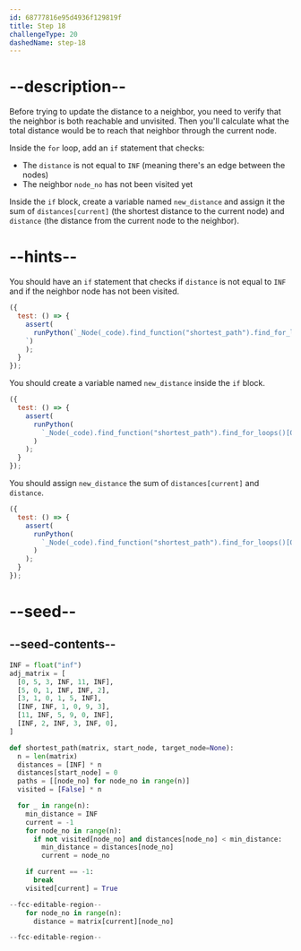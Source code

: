 ```yaml
---
id: 68777816e95d4936f129819f
title: Step 18
challengeType: 20
dashedName: step-18
---
```


# --description--

Before trying to update the distance to a neighbor, you need to verify that the neighbor is both reachable and unvisited. Then you'll calculate what the total distance would be to reach that neighbor through the current node.

Inside the `for` loop, add an `if` statement that checks:

- The `distance` is not equal to `INF` (meaning there's an edge between the nodes)
- The neighbor `node_no` has not been visited yet

Inside the `if` block, create a variable named `new_distance` and assign it the sum of `distances[current]` (the shortest distance to the current node) and `distance` (the distance from the current node to the neighbor).

# --hints--

You should have an `if` statement that checks if `distance` is not equal to `INF` and if the neighbor node has not been visited.

```js
({
  test: () => {
    assert(
      runPython(`_Node(_code).find_function("shortest_path").find_for_loops()[0].find_bodies()[0].find_for_loops()[1].find_bodies()[0].find_ifs()[0].find_conditions()[0].is_equivalent("distance != INF and not visited[node_no]") 
    `)
    );
  }
});
```

You should create a variable named `new_distance` inside the `if` block.

```js
({
  test: () => {
    assert(
      runPython(
        `_Node(_code).find_function("shortest_path").find_for_loops()[0].find_bodies()[0].find_for_loops()[1].find_bodies()[0].find_ifs()[0].find_bodies()[0].has_variable("new_distance")`
      )
    );
  }
});
```

You should assign `new_distance` the sum of `distances[current]` and `distance`.

```js
({
  test: () => {
    assert(
      runPython(
        `_Node(_code).find_function("shortest_path").find_for_loops()[0].find_bodies()[0].find_for_loops()[1].find_bodies()[0].find_ifs()[0].find_bodies()[0].find_variable("new_distance").is_equivalent("new_distance = distances[current] + distance")`
      )
    );
  }
});
```

# --seed--

## --seed-contents--

```py
INF = float("inf")
adj_matrix = [
  [0, 5, 3, INF, 11, INF],
  [5, 0, 1, INF, INF, 2],
  [3, 1, 0, 1, 5, INF],
  [INF, INF, 1, 0, 9, 3],
  [11, INF, 5, 9, 0, INF],
  [INF, 2, INF, 3, INF, 0],
]

def shortest_path(matrix, start_node, target_node=None):
  n = len(matrix)
  distances = [INF] * n
  distances[start_node] = 0
  paths = [[node_no] for node_no in range(n)]
  visited = [False] * n

  for _ in range(n):
    min_distance = INF
    current = -1
    for node_no in range(n):
      if not visited[node_no] and distances[node_no] < min_distance:
        min_distance = distances[node_no]
        current = node_no

    if current == -1:
      break
    visited[current] = True

--fcc-editable-region--
    for node_no in range(n):
      distance = matrix[current][node_no]

--fcc-editable-region--
```
